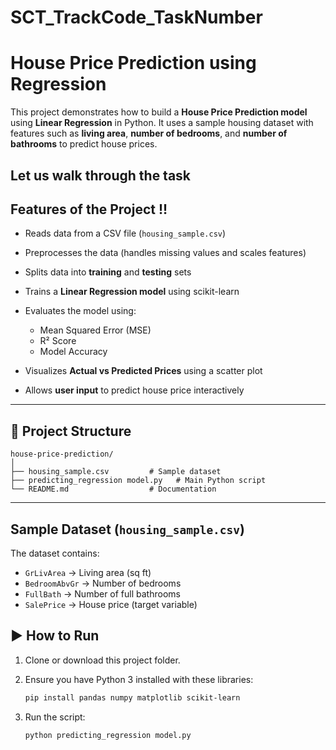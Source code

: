 # SCT_TrackCode_TaskNumber

# House Price Prediction using Regression

This project demonstrates how to build a **House Price Prediction model** using **Linear Regression** in Python. It uses a sample housing dataset with features such as **living area**, **number of bedrooms**, and **number of bathrooms** to predict house prices.

Let us walk through the task 
---

## Features of the Project !!

* Reads data from a CSV file (`housing_sample.csv`)
* Preprocesses the data (handles missing values and scales features)
* Splits data into **training** and **testing** sets
* Trains a **Linear Regression model** using scikit-learn
* Evaluates the model using:

  * Mean Squared Error (MSE)
  * R² Score
  * Model Accuracy
* Visualizes **Actual vs Predicted Prices** using a scatter plot
* Allows **user input** to predict house price interactively

---

## 📂 Project Structure

```
house-price-prediction/
│
├── housing_sample.csv         # Sample dataset
├── predicting_regression model.py   # Main Python script
└── README.md                  # Documentation
```

---

## Sample Dataset (`housing_sample.csv`)

The dataset contains:

* `GrLivArea` → Living area (sq ft)
* `BedroomAbvGr` → Number of bedrooms
* `FullBath` → Number of full bathrooms
* `SalePrice` → House price (target variable)



## ▶ How to Run

1. Clone or download this project folder.
2. Ensure you have Python 3 installed with these libraries:

   ```bash
   pip install pandas numpy matplotlib scikit-learn
   ```
3. Run the script:

   ```bash
   python predicting_regression model.py
   ```
